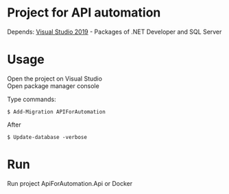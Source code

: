 Project for API automation
================

Depends:
[Visual Studio 2019](https://visualstudio.microsoft.com/pt-br/downloads/) - Packages of .NET Developer and SQL Server 

Usage
===============

Open the project on Visual Studio<br>
Open package manager console

Type commands:
````
$ Add-Migration APIForAutomation
````
After
````
$ Update-database -verbose
````

Run
===============

Run project ApiForAutomation.Api or Docker
